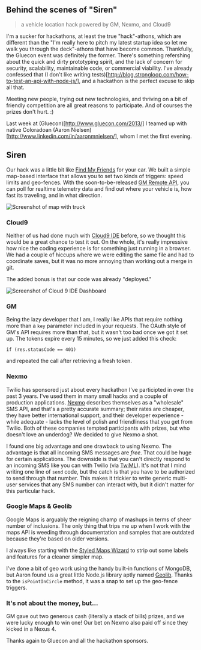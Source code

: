 Behind the scenes of "Siren"
---

>a vehicle location hack powered by GM, Nexmo, and Cloud9

I'm a sucker for hackathons, at least the true "hack"-athons, which are different than the "I'm really here to pitch my latest startup idea so let me walk you through the deck"-athons that have become common. Thankfully, the Gluecon event was definitely the former. There's something refershing about the quick and dirty prototyping spirit, and the lack of concern for security, scalability, maintainable code, or commercial viability. I've already confessed that (I don't like writing tests)[http://blog.strongloop.com/how-to-test-an-api-with-node-js/], and a hackathon is the perfect excuse to skip all that.

Meeting new people, trying out new technologies, and thriving on a bit of friendly competition are all great reasons to participate. And of courses the prizes don't hurt. :)

Last week at (Gluecon)[http://www.gluecon.com/2013/] I teamed up with native Coloradoan (Aaron Nielsen)[http://www.linkedin.com/in/aaronmnielsen/], whom I met the first evening.

## Siren

Our hack was a little bit like [Find My Friends](http://www.apple.com/icloud/features/find-my-friends.html) for your car. We built a simple map-based interface that allows you to set two kinds of triggers: speed limits and geo-fences. With the soon-to-be-released [GM Remote API](https://developer.gm.com/apis/remote), you can poll for realtime telemetry data and find out where your vehicle is, how fast its traveling, and in what direction.

![Screenshot of map with truck]('img/siren-screenshot.png')

### Cloud9

Neither of us had done much with [Cloud9 IDE](https://c9.io) before, so we thought this would be a great chance to test it out. On the whole, it's really impressive how nice the coding experience is for something just running in a browser. We had a couple of hiccups where we were editing the same file and had to coordinate saves, but it was no more annoying than working out a merge in git.

The added bonus is that our code was already "deployed."

![Screenshot of Cloud 9 IDE Dashboard]('img/cloud-9-dashboard.png')

### GM

Being the lazy developer that I am, I really like APIs that require nothing more than a `key` parameter included in your requests. The OAuth style of GM's API requires more than that, but it wasn't too bad once we got it set up. The tokens expire every 15 minutes, so we just added this check:

`if (res.statusCode == 401)`

and repeated the call after retrieving a fresh token.

### Nexmo

Twilio has sponsored just about every hackathon I've participted in over the past 3 years. I've used them in many small hacks and a couple of production applications. [Nexmo](http://nexmo.com) describes themselves as a "wholesale" SMS API, and that's a pretty accurate summary; their rates are cheaper, they have better international support, and their developer experience - while adequate - lacks the level of polish and friendliness that you get from Twilio. Both of these companies tempted participants with prizes, but who doesn't love an underdog? We decided to give Nexmo a shot.

I found one big advantage and one drawback to using Nexmo. The advantage is that all incoming SMS messages are *free*. That could be huge for certain applications. The downside is that you can't directly respond to an incoming SMS like you can with Twilio (via [TwiML](http://www.twilio.com/docs/api/twiml)). It's not that I mind writing one line of `send` code, but the catch is that you have to be authorized to send through that number. This makes it trickier to write generic multi-user services that any SMS number can interact with, but it didn't matter for this particular hack.

### Google Maps & Geolib

Google Maps is arguably the reigning champ of mashups in terms of sheer number of inclusions. The only thing that trips me up when I work with the maps API is weeding through documentation and samples that are outdated because they're based on older versions.

I always like starting with the [Styled Maps Wizard](http://gmaps-samples-v3.googlecode.com/svn/trunk/styledmaps/wizard/index.html) to strip out some labels and features for a cleaner simpler map.

I've done a bit of geo work using the handy built-in functions of MongoDB, but Aaron found us a great little Node.js library aptly named [Geolib](https://github.com/manuelbieh/Geolib). Thanks to the `isPointInCircle` method, it was a snap to set up the geo-fence triggers.

### It's not about the money, but...

GM gave out two generous cash (literally a stack of bills) prizes, and we were lucky enough to win one! Our bet on Nexmo also paid off since they kicked in a Nexus 4.

Thanks again to Gluecon and all the hackathon sponsors.
